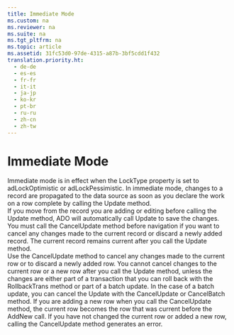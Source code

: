 ```yaml
---
title: Immediate Mode
ms.custom: na
ms.reviewer: na
ms.suite: na
ms.tgt_pltfrm: na
ms.topic: article
ms.assetid: 31fc53d0-97de-4315-a87b-3bf5cdd1f432
translation.priority.ht: 
  - de-de
  - es-es
  - fr-fr
  - it-it
  - ja-jp
  - ko-kr
  - pt-br
  - ru-ru
  - zh-cn
  - zh-tw
---
```

# Immediate Mode
<?xml version="1.0" encoding="utf-8"?>
<developerConceptualDocument xmlns="http://ddue.schemas.microsoft.com/authoring/2003/5" xmlns:xlink="http://www.w3.org/1999/xlink" xmlns:xsi="http://www.w3.org/2001/XMLSchema-instance" xsi:schemaLocation="http://ddue.schemas.microsoft.com/authoring/2003/5 http://dduestorage.blob.core.windows.net/ddueschema/developer.xsd">
  <introduction>
    <para>Immediate mode is in effect when the <legacyBold>LockType</legacyBold> property is set to <legacyBold>adLockOptimistic</legacyBold> or <legacyBold>adLockPessimistic</legacyBold>. In immediate mode, changes to a record are propagated to the data source as soon as you declare the work on a row complete by calling the <legacyBold>Update</legacyBold> method.</para>
  </introduction>
  <section>
    <title>Calling Update</title>
    <content>
      <para>If you move from the record you are adding or editing before calling the <legacyBold>Update</legacyBold> method, ADO will automatically call <legacyBold>Update</legacyBold> to save the changes. You must call the <legacyBold>CancelUpdate</legacyBold> method before navigation if you want to cancel any changes made to the current record or discard a newly added record.</para>
      <para>The current record remains current after you call the <legacyBold>Update</legacyBold> method.</para>
    </content>
  </section>
  <section>
    <title>CancelUpdate</title>
    <content>
      <para>Use the <legacyBold>CancelUpdate</legacyBold> method to cancel any changes made to the current row or to discard a newly added row. You cannot cancel changes to the current row or a new row after you call the <legacyBold>Update</legacyBold> method, unless the changes are either part of a transaction that you can roll back with the <legacyBold>RollbackTrans</legacyBold> method or part of a batch update. In the case of a batch update, you can cancel the <legacyBold>Update</legacyBold> with the <legacyBold>CancelUpdate</legacyBold> or <legacyBold>CancelBatch</legacyBold> method.</para>
      <para>If you are adding a new row when you call the <legacyBold>CancelUpdate</legacyBold> method, the current row becomes the row that was current before the <legacyBold>AddNew</legacyBold> call.</para>
      <para>If you have not changed the current row or added a new row, calling the <legacyBold>CancelUpdate</legacyBold> method generates an error.</para>
    </content>
  </section>
  <relatedTopics />
</developerConceptualDocument>